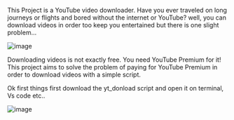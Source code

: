 This Project is a YouTube video downloader.
Have you ever traveled on long journeys or flights and bored without the internet or YouTube?
well, you can download videos in order too keep you entertained but there is one slight problem...

![image](https://github.com/user-attachments/assets/918bdbc3-8cc5-453c-8c86-8ee2d353e00d)

Downloading videos is not exactly free. You need YouTube Premium for it!
This project aims to solve the problem of paying for YouTube Premium in order to download videos with a simple script.


Ok first things first download the yt_donload script and open it on terminal, Vs code etc..

![image](https://github.com/user-attachments/assets/3780dc42-cc23-4ac7-985d-5382eefb5668)





